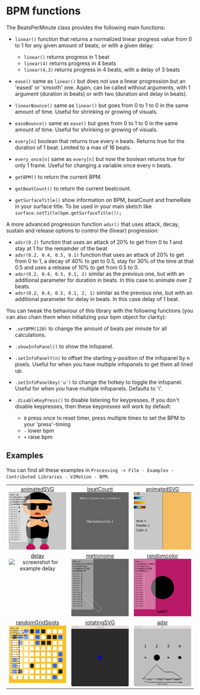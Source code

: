 # BPM functions

The BeatsPerMinute class provides the following main functions:

* `linear()` function that returns a normalized linear progress value from 0 to 1 for any given amount of beats, or with a given delay:

    * `linear()` returns progress in 1 beat
    * `linear(4)` returns progress in 4 beats
    * `linear(4,3)` returns progress in 4 beats, with a delay of 3 beats

* `ease()` same as `linear()` but does not use a linear progression but an 'eased' or 'smooth' one. Again, can be called without arguments, with 1 argument (duration in beats) or with two (duration and delay in beats).
* `linearBounce()` same as `linear()` but goes from 0 to 1 to 0 in the same amount of time. Useful for shrinking or growing of visuals.
* `easeBounce()` same as `ease()` but goes from 0 to 1 to 0 in the same amount of time. Useful for shrinking or growing of visuals.
* `every[n]` boolean that returns true every n beats. Returns true for the duration of 1 beat. Limited to a max of 16 beats.
* `every_once[n]` same as `every[n]` but now the boolean returns true for only 1 frame. Useful for changing a variable once every n beats.
* `getBPM()` to return the current BPM.
* `getBeatCount()` to return the current beatcount.
* `getSurfaceTitle()` show information on BPM, beatCount and frameRate in your surface title. To be used in your main sketch like `surface.setTitle(bpm.getSurfaceTitle());`

A more advanced progression function `adsr()` that uses attack, decay, sustain and release options to control the (linear) progression:

* `adsr(0.2)` function that uses an attack of 20% to get from 0 to 1 and stay at 1 for the remainder of the beat
* `adsr(0.2, 0.4, 0.5, 0.1)` function that uses an attack of 20% to get from 0 to 1, a decay of 40% to get to 0.5, stay for 30% of the time at that 0.5 and uses a release of 10% to get from 0.5 to 0.
* `adsr(0.2, 0.4, 0.5, 0.1, 2)` similar as the previous one, but with an additional parameter for duration in beats. In this case to animate over 2 beats.
* `adsr(0.2, 0.4, 0.5, 0.1, 2, 1)` similar as the previous one, but with an additional parameter for delay in beats. In this case delay of 1 beat.

You can tweak the behaviour of this library with the following functions (you can also chain them when initializing your bpm object for clarity):

* `.setBPM(120)` to change the amount of beats per minute for all calculations.
* `.showInfoPanel()` to show the infopanel.
* `.setInfoPanelY(n)` to offset the starting y-position of the infopanel by n pixels. Useful for when you have multiple infopanels to get them all lined up.
* `.setInfoPanelKey('u')` to change the hotkey to toggle the infopanel. Useful for when you have multiple infopanels. Defaults to 'i'.
* `.disableKeyPress()` to disable listening for keypresses. If you don't disable keypresses, then these keypresses will work by default:

    * `0` press once to reset timer, press multiple times to set the BPM to your 'press'-timing
    * `-` lower bpm
    * `+` raise bpm


## Examples
You can find all these examples in `Processing -> File - Examples - Contributed Libraries - VJMotion - BPM`.

<table width="100%">
  <tr>
    <td valign="top" align="center" width="33%"><a href="https://github.com/vincentsijben/vjmotion-processing/blob/main/examples/BPM/animatedSVG/animatedSVG.pde">animatedSVG</a><br><img src="./example-animatedsvg.gif" width="100%" alt="screenshot for example animatedSVG" /></td>
    <td valign="top" align="center" width="33%"><a href="https://github.com/vincentsijben/vjmotion-processing/blob/main/examples/BPM/beatcount/beatcount.pde">beatCount</a><br><img src="./example-beatcount.gif" width="100%" alt="screenshot for example beatCount" /></td>
    <td valign="top" align="center" width="33%"><a href="https://github.com/vincentsijben/vjmotion-processing/blob/main/examples/BPM/colorPalettes/colorPalettes.pde">animatedSVG</a><br><img src="./example-colorpalettes.gif" width="100%" alt="screenshot for example colorPalettes" /></td>
  </tr>
   <tr>
    <td valign="top" align="center" width="33%"><a href="https://github.com/vincentsijben/vjmotion-processing/blob/main/examples/BPM/delay/delay.pde">delay</a><br><img src="./example-delay.gif" width="100%" alt="screenshot for example delay" /></td>
    <td valign="top" align="center" width="33%"><a href="https://github.com/vincentsijben/vjmotion-processing/blob/main/examples/BPM/metronome/metronome.pde">metronome</a><br><img src="./example-metronome.gif" width="100%" alt="screenshot for example metronome" /></td>
    <td valign="top" align="center" width="33%"><a href="https://github.com/vincentsijben/vjmotion-processing/blob/main/examples/BPM/randomColor/randomColor.pde">randomcolor</a><br><img src="./example-randomcolor.gif" width="100%" alt="screenshot for example randomcolor" /></td>
  </tr>
  <tr>
    <td valign="top" align="center" width="33%"><a href="https://github.com/vincentsijben/vjmotion-processing/blob/main/examples/BPM/randomGridSpots/randomGridSpots.pde">randomGridSpots</a><br><img src="./example-randomgridspots.gif" width="100%" alt="screenshot for example randomGridSpots" /></td>
    <td valign="top" align="center" width="33%"><a href="https://github.com/vincentsijben/vjmotion-processing/blob/main/examples/BPM/rotatingSVG/rotatingSVG.pde">rotatingSVG</a><br><img src="./example-rotatingsvg.gif" width="100%" alt="screenshot for example rotatingSVG" /></td>
    <td valign="top" align="center" width="33%"><a href="https://github.com/vincentsijben/vjmotion-processing/blob/main/examples/BPM/adsr/adsr.pde">adsr</a><br><img src="./example-adsr.gif" width="100%" alt="screenshot for example adsr" /></td>
  </tr>
 
 </table>